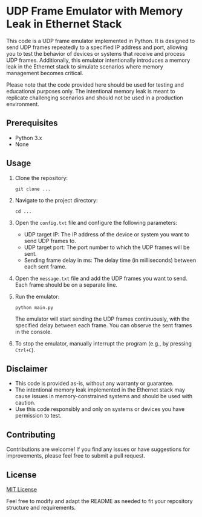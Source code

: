 # UDP Frame Emulator with Memory Leak in Ethernet Stack

This code is a UDP frame emulator implemented in Python. It is designed to send UDP frames repeatedly to a specified IP address and port, allowing you to test the behavior of devices or systems that receive and process UDP frames. Additionally, this emulator intentionally introduces a memory leak in the Ethernet stack to simulate scenarios where memory management becomes critical.

Please note that the code provided here should be used for testing and educational purposes only. The intentional memory leak is meant to replicate challenging scenarios and should not be used in a production environment.

## Prerequisites

- Python 3.x
- None

## Usage

1. Clone the repository:

   ```
   git clone ...
2. Navigate to the project directory:

   ```shell
   cd ...
   ```

3. Open the `config.txt` file and configure the following parameters:

   - UDP target IP: The IP address of the device or system you want to send UDP frames to.
   - UDP target port: The port number to which the UDP frames will be sent.
   - Sending frame delay in ms: The delay time (in milliseconds) between each sent frame.

4. Open the `message.txt` file and add the UDP frames you want to send. Each frame should be on a separate line.

5. Run the emulator:

   ```shell
   python main.py
   ```

   The emulator will start sending the UDP frames continuously, with the specified delay between each frame. You can observe the sent frames in the console.

6. To stop the emulator, manually interrupt the program (e.g., by pressing `Ctrl+C`).

## Disclaimer

- This code is provided as-is, without any warranty or guarantee.
- The intentional memory leak implemented in the Ethernet stack may cause issues in memory-constrained systems and should be used with caution.
- Use this code responsibly and only on systems or devices you have permission to test.

## Contributing

Contributions are welcome! If you find any issues or have suggestions for improvements, please feel free to submit a pull request.

## License

[MIT License](LICENSE)

Feel free to modify and adapt the README as needed to fit your repository structure and requirements.
